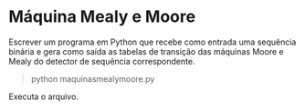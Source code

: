 # Máquina Mealy e Moore
Escrever um programa em Python que recebe como entrada uma sequência binária e gera como saída as tabelas de transição das máquinas Moore e Mealy do detector de sequência correspondente.

> python maquinasmealymoore.py

Executa o arquivo.
